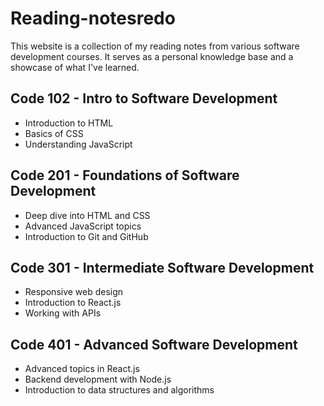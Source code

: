 # Reading-notesredo
This website is a collection of my reading notes from various software development courses. It serves as a personal knowledge base and a showcase of what I've learned.

## Code 102 - Intro to Software Development
- Introduction to HTML
- Basics of CSS
- Understanding JavaScript

## Code 201 - Foundations of Software Development
- Deep dive into HTML and CSS
- Advanced JavaScript topics
- Introduction to Git and GitHub

## Code 301 - Intermediate Software Development
- Responsive web design
- Introduction to React.js
- Working with APIs

## Code 401 - Advanced Software Development
- Advanced topics in React.js
- Backend development with Node.js
- Introduction to data structures and algorithms
